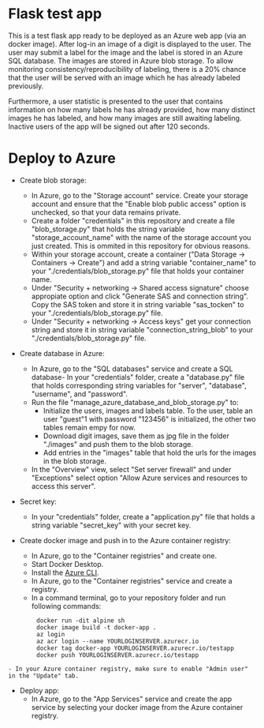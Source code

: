 # Flask test app
This is a test flask app ready to be deployed as an Azure web app (via an docker image).
After log-in an image of a digit is displayed to the user. The user may submit a label for the image and the label is stored in an Azure SQL database. The images are stored in Azure blob storage. To allow monitoring consistency/reproducibility of labeling, there is a 20% chance that the user will be served with an image which he has already labeled previously.

Furthermore, a user statistic is presented to the user that contains information on how many labels he has already provided, how many distinct images he has labeled, and how many images are still awaiting labeling. Inactive users of the app will be signed out after 120 seconds.

# Deploy to Azure

- Create blob storage:
    - In Azure, go to the "Storage account" service. Create your storage account and ensure that the "Enable blob public access" option is unchecked, so that your data remains private.
    - Create a folder "credentials" in this repository and create a file "blob_storage.py" that holds the string variable "storage_account_name" with the name of the storage account you just created. This is ommited in this repository for obvious reasons.
    - Within your storage account, create a container ("Data Storage -> Containers -> Create") and add a string variable "container_name" to your "./credentials/blob_storage.py" file that holds your container name.
    - Under "Security + networking -> Shared access signature" choose appropiate option and click "Generate SAS and connection string". Copy the SAS token and store it in string variable "sas_tocken" to your "./credentials/blob_storage.py" file.
    - Under "Security + networking -> Access keys" get your connection string and store it in string variable "connection_string_blob" to your "./credentials/blob_storage.py" file.

- Create database in Azure:
    - In Azure, go to the "SQL databases" service and create a SQL database- In your "credentials" folder, create a "database.py" file that holds corresponding string variables for "server", "database", "username", and "password". 
    - Run the file "manage_azure_database_and_blob_storage.py" to:
        - Initialize the users, images and labels table. To the user, table an user "guest"1 with password "123456" is initialized, the other two tables remain empy for now.
        - Download digit images, save them as jpg file in the folder "./images" and push them to the blob storage.
        - Add entries in the "images" table that hold the urls for the images in the blob storage.
    - In the "Overview" view, select "Set server firewall" and under "Exceptions" select option "Allow Azure services and resources to access this server".

- Secret key:
    - In your "credentials" folder, create a "application.py" file that holds a string variable "secret_key" with your secret key.

- Create docker image and push in to the Azure container registry:
    - In Azure, go to the "Container registries" and create one.
    - Start Docker Desktop.
    - Install the [Azure CLI](https://docs.microsoft.com/en-us/cli/azure/install-azure-cli).
    - In Azure, go to the "Container registries" service and create a registry.
    - In a command terminal, go to your repository folder and run following commands:

```
        docker run -dit alpine sh
        docker image build -t docker-app .
        az login
        az acr login --name YOURLOGINSERVER.azurecr.io
        docker tag docker-app YOURLOGINSERVER.azurecr.io/testapp         
        docker push YOURLOGINSERVER.azurecr.io/testapp
```
	
    - In your Azure container registry, make sure to enable "Admin user" in the "Update" tab.

- Deploy app:
    - In Azure, go to the "App Services" service and create the app service by selecting your docker image from the Azure container registry.